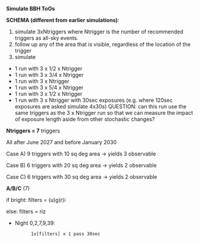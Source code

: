 **Simulate BBH ToOs**

**SCHEMA (different from earlier simulations)**:

1) simulate 3xNtriggers where Ntrigger is the number of recommended triggers as all-sky events.
2) follow up any of the area that is visible, regardless of the location of the trigger
3) simulate
- 1 run with 3 x 1/2 x Ntrigger
- 1 run with 3 x 3/4 x Ntrigger
- 1 run with 3 x Ntrigger
- 1 run with 3 x 5/4 x Ntrigger
- 1 run with 3 x 1/2 x Ntrigger
- 1 run with 3 x Ntrigger with 30sec exposures (e.g. where 120sec exposures are asked simulate 4x30s) QUESTION: can this run use the same triggers as the 3 x Ntrigger run so that we can measure the impact of exposure length aside from other stochastic changes?


**Ntriggers = 7** triggers

All after June 2027 and before January 2030

Case A) 9 triggers with 10 sq deg area -> yields 3 observable

Case B) 6 triggers with 20 sq deg area -> yields 2 observable

Case C) 6 triggers with 30 sq deg area -> yields 2 observable


**A/B/C** (7)

if bright: 
            filters = (u)g(r)i 

else: 
            filters = riz

* Night 0,2,7,9,39:
  
            1x[filters] x 1 pass 30sec
